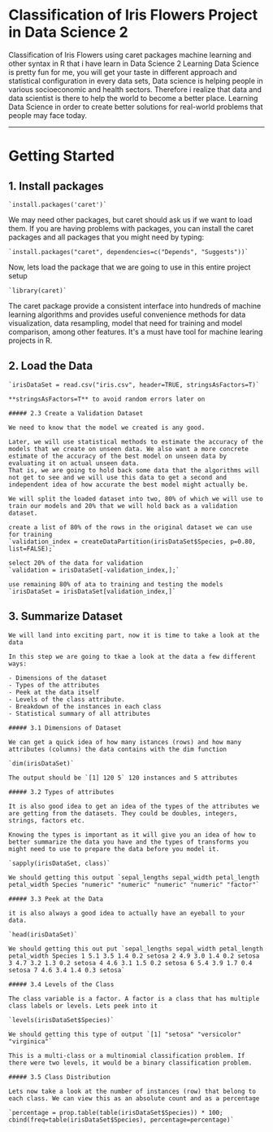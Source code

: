 # Classification of Iris Flowers Project in Data Science 2

Classification of Iris Flowers using caret packages machine learning and other syntax in R that i have learn in Data Science 2
Learning Data Science is pretty fun for me, you will get your taste in different approach and statistical configuration in every data sets, Data science is helping people in various socioeconomic and health sectors. Therefore i realize that data and data scientist is there to help the world to become a better place. Learning Data Science in order to create better solutions for real-world problems that people may face today.

---

# Getting Started

## 1. Install packages

    `install.packages('caret')`

We may need other packages, but caret should ask us if we want to load them. If you are having problems with packages, you can install the caret packages and all packages that you might need by typing:

    `install.packages("caret", dependencies=c("Depends", "Suggests"))`

Now, lets load the package that we are going to use in this entire project setup

    `library(caret)`

The caret package provide a consistent interface into hundreds of machine learning algorithms and provides useful convenience methods for data visualization, data resampling, model that need for training and model comparison, among other features. It's a must have tool for machine learing projects in R.

## 2. Load the Data

    `irisDataSet = read.csv("iris.csv", header=TRUE, stringsAsFactors=T)`

    **stringsAsFactors=T** to avoid random errors later on

    ##### 2.3 Create a Validation Dataset

    We need to know that the model we created is any good.

    Later, we will use statistical methods to estimate the accuracy of the models that we create on unseen data. We also want a more concrete estimate of the accuracy of the best model on unseen data by evaluating it on actual unseen data.
    That is, we are going to hold back some data that the algorithms will not get to see and we will use this data to get a second and independent idea of how accurate the best model might actually be.

    We will split the loaded dataset into two, 80% of which we will use to train our models and 20% that we will hold back as a validation dataset.

    create a list of 80% of the rows in the original dataset we can use for training
    `validation_index = createDataPartition(irisDataSet$Species, p=0.80, list=FALSE);`

    select 20% of the data for validation
    `validation = irisDataSet[-validation_index,];`

    use remaining 80% of ata to training and testing the models
    `irisDataSet = irisDataSet[validation_index,]`

## 3. Summarize Dataset

    We will land into exciting part, now it is time to take a look at the data

    In this step we are going to tkae a look at the data a few different ways:

    - Dimensions of the dataset
    - Types of the attributes
    - Peek at the data itself
    - Levels of the class attribute.
    - Breakdown of the instances in each class
    - Statistical summary of all attributes

    ##### 3.1 Dimensions of Dataset

    We can get a quick idea of how many istances (rows) and how many attributes (columns) the data contains with the dim function

    `dim(irisDataSet)`

    The output should be `[1] 120 5` 120 instances and 5 attributes

    ##### 3.2 Types of attributes

    It is also good idea to get an idea of the types of the attributes we are getting from the datasets. They could be doubles, integers, strings, factors etc.

    Knowing the types is important as it will give you an idea of how to better summarize the data you have and the types of transforms you might need to use to prepare the data before you model it.

    `sapply(irisDataSet, class)`

    We should getting this output `sepal_lengths sepal_width petal_length petal_width Species "numeric" "numeric" "numeric" "numeric" "factor"`

    ##### 3.3 Peek at the Data

    it is also always a good idea to actually have an eyeball to your data.

    `head(irisDataSet)`

    We should getting this out put `sepal_lengths sepal_width petal_length petal_width Species 1 5.1 3.5 1.4 0.2 setosa 2 4.9 3.0 1.4 0.2 setosa 3 4.7 3.2 1.3 0.2 setosa 4 4.6 3.1 1.5 0.2 setosa 6 5.4 3.9 1.7 0.4 setosa 7 4.6 3.4 1.4 0.3 setosa`

    ##### 3.4 Levels of the Class

    The class variable is a factor. A factor is a class that has multiple class labels or levels. Lets peek into it

    `levels(irisDataSet$Species)`

    We should getting this type of output `[1] "setosa" "versicolor" "virginica"`

    This is a multi-class or a multinomial classification problem. If there were two levels, it would be a binary classification problem.

    ##### 3.5 Class Distribution

    Lets now take a look at the number of instances (row) that belong to each class. We can view this as an absolute count and as a percentage

    `percentage = prop.table(table(irisDataSet$Species)) * 100; cbind(freq=table(irisDataSet$Species), percentage=percentage)`

